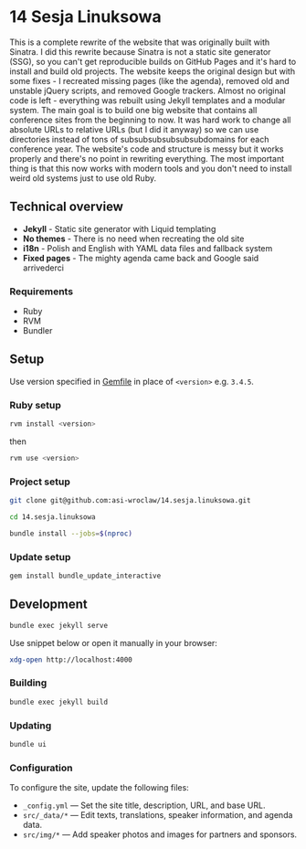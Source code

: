 # 14 Sesja Linuksowa

This is a complete rewrite of the website that was originally built with Sinatra. I did this rewrite because Sinatra is not a static site generator (SSG), so you can't get reproducible builds on GitHub Pages and it's hard to install and build old projects. The website keeps the original design but with some fixes - I recreated missing pages (like the agenda), removed old and unstable jQuery scripts, and removed Google trackers. Almost no original code is left - everything was rebuilt using Jekyll templates and a modular system. The main goal is to build one big website that contains all conference sites from the beginning to now. It was hard work to change all absolute URLs to relative URLs (but I did it anyway) so we can use directories instead of tons of subsubsubsubsubsubdomains for each conference year. The website's code and structure is messy but it works properly and there's no point in rewriting everything. The most important thing is that this now works with modern tools and you don't need to install weird old systems just to use old Ruby.

## Technical overview

- **Jekyll** - Static site generator with Liquid templating
- **No themes** - There is no need when recreating the old site
- **i18n** - Polish and English with YAML data files and fallback system
- **Fixed pages** - The mighty agenda came back and Google said arrivederci

### Requirements

- Ruby
- RVM
- Bundler

## Setup

Use version specified in [Gemfile](./Gemfile) in place of `<version>` e.g. `3.4.5`.

### Ruby setup

```sh
rvm install <version>
```

then

```sh
rvm use <version>
```

### Project setup

```sh
git clone git@github.com:asi-wroclaw/14.sesja.linuksowa.git
```

```sh
cd 14.sesja.linuksowa
```

```sh
bundle install --jobs=$(nproc)
```

### Update setup

```sh
gem install bundle_update_interactive
```

## Development

```sh
bundle exec jekyll serve
```

Use snippet below or open it manually in your browser:

```sh
xdg-open http://localhost:4000
```

### Building

```sh
bundle exec jekyll build
```

### Updating

```sh
bundle ui
```

### Configuration

To configure the site, update the following files:

- `_config.yml` — Set the site title, description, URL, and base URL.
- `src/_data/*` — Edit texts, translations, speaker information, and agenda data.
- `src/img/*` — Add speaker photos and images for partners and sponsors.
